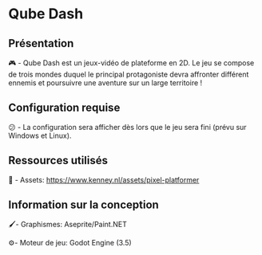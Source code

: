 # Qube Dash
## Présentation 
🎮 - Qube Dash est un jeux-vidéo de plateforme en 2D. Le jeu se compose de trois mondes duquel le principal protagoniste devra affronter différent ennemis et poursuivre une aventure sur un large territoire !

## Configuration requise
😕 - La configuration sera afficher dès lors que le jeu sera fini (prévu sur Windows et Linux).
## Ressources utilisés
🎨 - Assets: https://www.kenney.nl/assets/pixel-platformer
## Information sur la conception
<p>🖌️- Graphismes: Aseprite/Paint.NET</p>
⚙️- Moteur de jeu: Godot Engine (3.5)


 

